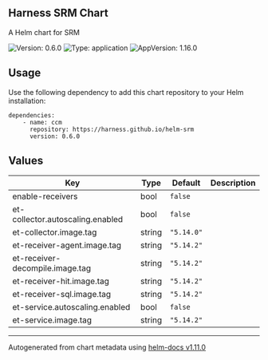## Harness SRM Chart

A Helm chart for SRM

![Version: 0.6.0](https://img.shields.io/badge/Version-0.6.0-informational?style=flat-square) ![Type: application](https://img.shields.io/badge/Type-application-informational?style=flat-square) ![AppVersion: 1.16.0](https://img.shields.io/badge/AppVersion-1.16.0-informational?style=flat-square)

## Usage

Use the following dependency to add this chart repository to your Helm installation:

```
dependencies:
    - name: ccm
      repository: https://harness.github.io/helm-srm
      version: 0.6.0
```

## Values

| Key | Type | Default | Description |
|-----|------|---------|-------------|
| enable-receivers | bool | `false` |  |
| et-collector.autoscaling.enabled | bool | `false` |  |
| et-collector.image.tag | string | `"5.14.0"` |  |
| et-receiver-agent.image.tag | string | `"5.14.2"` |  |
| et-receiver-decompile.image.tag | string | `"5.14.2"` |  |
| et-receiver-hit.image.tag | string | `"5.14.2"` |  |
| et-receiver-sql.image.tag | string | `"5.14.2"` |  |
| et-service.autoscaling.enabled | bool | `false` |  |
| et-service.image.tag | string | `"5.14.2"` |  |

----------------------------------------------
Autogenerated from chart metadata using [helm-docs v1.11.0](https://github.com/norwoodj/helm-docs/releases/v1.11.0)
